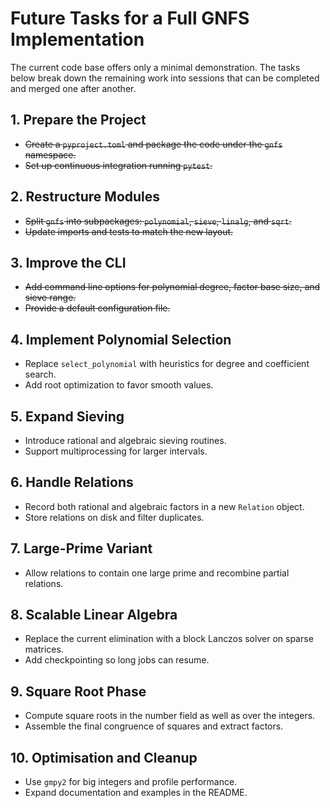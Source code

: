 # Future Tasks for a Full GNFS Implementation

The current code base offers only a minimal demonstration. The tasks below break down the remaining work into sessions that can be completed and merged one after another.

## 1. Prepare the Project
- ~~Create a `pyproject.toml` and package the code under the `gnfs` namespace.~~
- ~~Set up continuous integration running `pytest`.~~

## 2. Restructure Modules
- ~~Split `gnfs` into subpackages: `polynomial`, `sieve`, `linalg`, and `sqrt`.~~
- ~~Update imports and tests to match the new layout.~~

## 3. Improve the CLI
- ~~Add command line options for polynomial degree, factor base size, and sieve range.~~
- ~~Provide a default configuration file.~~

## 4. Implement Polynomial Selection
- Replace `select_polynomial` with heuristics for degree and coefficient search.
- Add root optimization to favor smooth values.

## 5. Expand Sieving
- Introduce rational and algebraic sieving routines.
- Support multiprocessing for larger intervals.

## 6. Handle Relations
- Record both rational and algebraic factors in a new `Relation` object.
- Store relations on disk and filter duplicates.

## 7. Large-Prime Variant
- Allow relations to contain one large prime and recombine partial relations.

## 8. Scalable Linear Algebra
- Replace the current elimination with a block Lanczos solver on sparse matrices.
- Add checkpointing so long jobs can resume.

## 9. Square Root Phase
- Compute square roots in the number field as well as over the integers.
- Assemble the final congruence of squares and extract factors.

## 10. Optimisation and Cleanup
- Use `gmpy2` for big integers and profile performance.
- Expand documentation and examples in the README.
